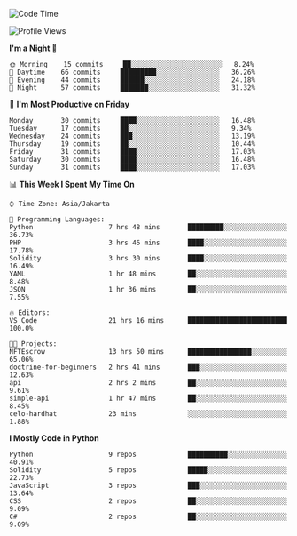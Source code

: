 <!--START_SECTION:waka-->
![Code Time](http://img.shields.io/badge/Code%20Time-1%2C063%20hrs%2025%20mins-blue)

![Profile Views](http://img.shields.io/badge/Profile%20Views-1-blue)

**I'm a Night 🦉** 

```text
🌞 Morning    15 commits     ██░░░░░░░░░░░░░░░░░░░░░░░   8.24% 
🌆 Daytime    66 commits     █████████░░░░░░░░░░░░░░░░   36.26% 
🌃 Evening    44 commits     ██████░░░░░░░░░░░░░░░░░░░   24.18% 
🌙 Night      57 commits     ███████░░░░░░░░░░░░░░░░░░   31.32%

```
📅 **I'm Most Productive on Friday** 

```text
Monday       30 commits     ████░░░░░░░░░░░░░░░░░░░░░   16.48% 
Tuesday      17 commits     ██░░░░░░░░░░░░░░░░░░░░░░░   9.34% 
Wednesday    24 commits     ███░░░░░░░░░░░░░░░░░░░░░░   13.19% 
Thursday     19 commits     ██░░░░░░░░░░░░░░░░░░░░░░░   10.44% 
Friday       31 commits     ████░░░░░░░░░░░░░░░░░░░░░   17.03% 
Saturday     30 commits     ████░░░░░░░░░░░░░░░░░░░░░   16.48% 
Sunday       31 commits     ████░░░░░░░░░░░░░░░░░░░░░   17.03%

```


📊 **This Week I Spent My Time On** 

```text
⌚︎ Time Zone: Asia/Jakarta

💬 Programming Languages: 
Python                   7 hrs 48 mins       █████████░░░░░░░░░░░░░░░░   36.73% 
PHP                      3 hrs 46 mins       ████░░░░░░░░░░░░░░░░░░░░░   17.78% 
Solidity                 3 hrs 30 mins       ████░░░░░░░░░░░░░░░░░░░░░   16.49% 
YAML                     1 hr 48 mins        ██░░░░░░░░░░░░░░░░░░░░░░░   8.48% 
JSON                     1 hr 36 mins        ██░░░░░░░░░░░░░░░░░░░░░░░   7.55%

🔥 Editors: 
VS Code                  21 hrs 16 mins      █████████████████████████   100.0%

🐱‍💻 Projects: 
NFTEscrow                13 hrs 50 mins      ████████████████░░░░░░░░░   65.06% 
doctrine-for-beginners   2 hrs 41 mins       ███░░░░░░░░░░░░░░░░░░░░░░   12.63% 
api                      2 hrs 2 mins        ██░░░░░░░░░░░░░░░░░░░░░░░   9.61% 
simple-api               1 hr 47 mins        ██░░░░░░░░░░░░░░░░░░░░░░░   8.45% 
celo-hardhat             23 mins             ░░░░░░░░░░░░░░░░░░░░░░░░░   1.88%

```

**I Mostly Code in Python** 

```text
Python                   9 repos             ██████████░░░░░░░░░░░░░░░   40.91% 
Solidity                 5 repos             █████░░░░░░░░░░░░░░░░░░░░   22.73% 
JavaScript               3 repos             ███░░░░░░░░░░░░░░░░░░░░░░   13.64% 
CSS                      2 repos             ██░░░░░░░░░░░░░░░░░░░░░░░   9.09% 
C#                       2 repos             ██░░░░░░░░░░░░░░░░░░░░░░░   9.09%

```



<!--END_SECTION:waka-->
